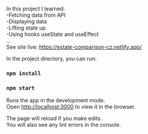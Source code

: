 In this project I learned:<br />
-Fetching data from API<br />
-Displaying data<br />
-Lifting state up<br />
-Using hooks useState and useEffect<br />
...<br />
See site live: https://estate-comparison-cz.netlify.app/<br />

In the project directory, you can run:<br />
### `npm install`<br />

### `npm start`<br />

Runs the app in the development mode.<br />
Open [http://localhost:3000](http://localhost:3000) to view it in the browser.<br />

The page will reload if you make edits.<br />
You will also see any lint errors in the console.<br />



